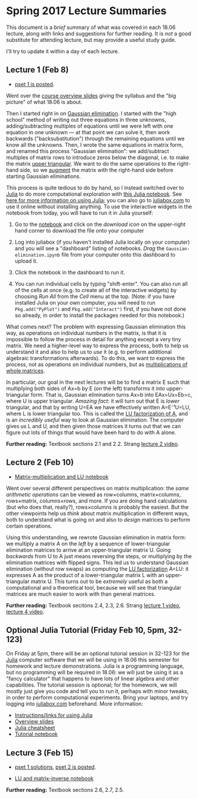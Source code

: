 # Spring 2017 Lecture Summaries

This document is a *brief* summary of what was covered in each 18.06
lecture, along with links and suggestions for further reading.  It is
*not* a good substitute for attending lecture, but may provide a
useful study guide.

I'll try to update it within a day of each lecture.

## Lecture 1 (Feb 8)

* [pset 1 is posted](http://nbviewer.jupyter.org/github/stevengj/1806-spring17/blob/master/psets/pset1/pset1.ipynb).

Went over the [course overview
slides](https://github.com/stevengj/1806-spring17/blob/master/lectures/lecture1/overview.pdf)
giving the syllabus and the "big picture" of what 18.06 is about.

Then I started right in on [Gaussian
elimination](https://en.wikipedia.org/wiki/Gaussian_elimination).  I
started with the "high school" method of writing out three equations
in three unknowns, adding/subtracting multiples of equations until we
were left with one equation in one unknown — at that point we can
solve it, then work backwards ("backsubstitution") through the
remaining equations until we know all the unknowns.  Then, I wrote the
same equations in matrix form, and renamed this process "Gaussian
elimination": we add/subtract multiples of matrix rows to introduce
zeros below the diagonal, i.e. to make the matrix [upper
triangular](https://en.wikipedia.org/wiki/Triangular_matrix).   We want to do the same operations to the right-hand side, so we [augment](https://en.wikipedia.org/wiki/Augmented_matrix) the matrix with the right-hand side before starting Gaussian eliminations.

This process is quite tedious to do by hand, so I instead switched over to [Julia](http://julialang.org/) to do more computational exploration with [this Julia notebook](http://nbviewer.jupyter.org/github/stevengj/1806-spring17/blob/master/lectures/lecture1/Gaussian-elimination.ipynb).  See [here for more information on using Julia](https://github.com/stevengj/julia-mit); you can also go to [juliabox.com](https://juliabox.com/) to use it online without installing anything.  To use the interactive widgets in the notebook from today, you will have to run it in Julia yourself:

1. Go to the [notebook](http://nbviewer.jupyter.org/github/stevengj/1806-spring17/blob/master/lectures/lecture1/Gaussian-elimination.ipynb) and click on the *download icon* on the upper-right hand corner to download the file onto your computer

2. Log into juliabox (if you haven't installed Julia locally on your computer) and you will see a "dashboard" listing of notebooks.  *Drag* the `Gaussian-elimination.ipynb` file from your computer onto this dashboard to upload it.

3. Click the notebook in the dashboard to run it.

4. You can run individual cells by typing "shift-enter".  You can also run all of the cells at once (e.g. to create all of the interactive widgets) by choosing *Run All* from the *Cell* menu at the top.  (Note: if you have installed Julia on your own computer, you will need to run `Pkg.add("PyPlot")` and `Pkg.add("Interact")` first, if you have not done so already, in order to install the packages needed for this notebook.)

What comes next?  The problem with expressing Gaussian elimination this way, as operations on individual numbers in the matrix, is that it is impossible to follow the process in detail for anything except a very tiny matrix.   We need a higher-level way to express the process, both to help us understand it and also to help us to *use* it (e.g. to perform additional algebraic transformations afterwards).   To do this, we want to express the process, not as operations on individual numbers, but as [multiplications of whole matrices](https://en.wikipedia.org/wiki/Matrix_multiplication).

In particular, our goal in the next lectures will be to find a matrix E such that multiplying both sides of Ax=b by E (on the left) transforms it into upper-triangular form.  That is, Gaussian elimination turns Ax=b into EAx=Ux=Eb=c, where U is upper triangular.  *Amazing fact*: it will turn out that E is *lower* triangular, and that by writing U=EA we have effectively written A=E⁻¹U=LU, where L is lower triangular too.  This is called the [LU factorization of A](https://en.wikipedia.org/wiki/LU_decomposition), and is an *incredibly useful* way to look at Gaussian elimination.  The computer gives us L and U, and then given those matrices it turns out that we can figure out lots of things that would have been hard to do with A alone.

**Further reading:** Textbook sections 2.1 and 2.2.  Strang [lecture 2 video](https://www.youtube.com/watch?v=QVKj3LADCnA).

## Lecture 2 (Feb 10)

* [Matrix-multiplication and LU notebook](http://nbviewer.jupyter.org/github/stevengj/1806-spring17/blob/master/lectures/lecture2/Matrix-mult-perspectives.ipynb)

Went over several different perspectives on matrix multiplication: the *same arithmetic operations* can be viewed as row×columns, matrix×columns, rows×matrix, columns×rows, and more.   If you are doing hand calculations (but who does that, really?), rows×columns is probably the easiest.  But the other viewpoints help us *think* about matrix multiplication in different ways, both to understand what is going on and also to *design* matrices to perform certain operations.

Using this understanding, we rewrote Gaussian elimination in matrix form: we multiply a matrix A on the *left* by a sequence of lower-triangular elimination matrices to arrive at an upper-triangular matrix U.   Going *backwards* from U to A just means reversing the steps, or multiplying by the elimination matrices with flipped signs.  This led us to understand Gaussian elimination (without row swaps) as computing the [LU factorization](https://en.wikipedia.org/wiki/LU_decomposition) A=LU: it expresses A as the product of a lower-triangular matrix L with an upper-triangular matrix U.   This turns out to be *extremely* useful
as both a computational and a theoretical tool, because we will see that triangular matrices are much easier to work with than general matrices.

**Further reading:** Textbook secitons 2.4, 2.3, 2.6.  Strang [lecture 1 video](https://www.youtube.com/watch?v=ZK3O402wf1c), [lecture 4 video](https://www.youtube.com/watch?v=5hO3MrzPa0A). 

## Optional Julia Tutorial (Friday Feb 10, 5pm, 32-123)

On Friday at 5pm, there will be an optional tutorial session in 32-123
for the [Julia](http://julialang.org/) computer software that we will be using in 18.06 this
semester for homework and lecture demonstrations. Julia is a
programming language, but no programming will be required in 18.06: we
will just be using it as a "fancy calculator" that happens to have
lots of linear algebra and other capabilities. The tutorial session is
optional; for the homework, we will mostly just give you code and tell
you to run it, perhaps with minor tweaks, in order to perform
computational experiments.  Bring your laptops, and try logging into
[juliabox.com](https://juliabox.com) beforehand.  More information:

* [Instructions/links for using Julia](https://github.com/stevengj/julia-mit/)
* [Overview slides](https://github.com/stevengj/1806-spring17/blob/master/julia/Julia-intro.pdf)
* [Julia cheatsheet](https://github.com/stevengj/1806-spring17/blob/master/julia/Julia-cheatsheet.pdf)
* [Tutorial notebook](http://nbviewer.jupyter.org/github/stevengj/1806-spring17/blob/master/julia/tutorial.ipynb)

## Lecture 3 (Feb 15)

* [pset 1 solutions](http://nbviewer.jupyter.org/github/stevengj/1806-spring17/blob/master/psets/pset1/pset1-sol.ipynb), [pset 2 is posted](http://nbviewer.jupyter.org/github/stevengj/1806-spring17/blob/master/psets/pset2/pset2.ipynb).

* [LU and matrix-inverse notebook](http://nbviewer.jupyter.org/github/stevengj/1806-spring17/blob/master/lectures/lecture3/LU-and-Inverses.ipynb)

**Further reading:** Textbook sections 2.6, 2.7, 2.5.

